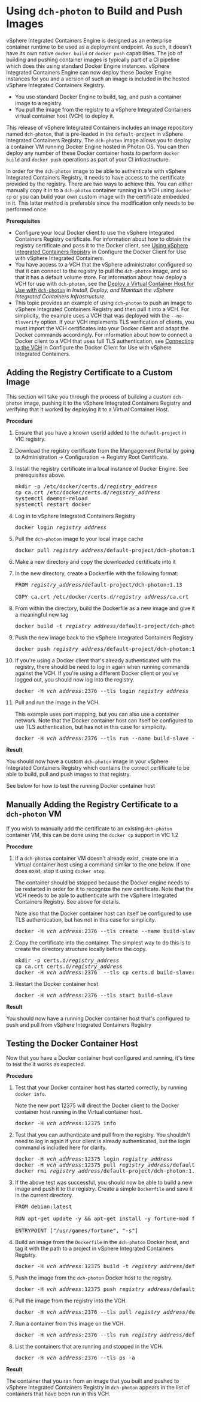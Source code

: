 # Using `dch-photon` to Build and Push Images

vSphere Integrated Containers Engine is designed as an enterprise container runtime to be used as a deployment endpoint. As such, it doesn't have its own native `docker build` or `docker push` capabilities. The job of building and pushing container images is typically part of a CI pipeline which does this using standard Docker Engine instances. vSphere Integrated Containers Engine can now deploy these Docker Engine instances for you and a version of such an image is included in the hosted vSphere Integrated Containers Registry.

- You use standard Docker Engine to build, tag, and push a container image to a registry.
- You pull the image from the registry to a vSphere Integrated Containers virtual container host (VCH) to deploy it.

This release of vSphere Integrated Containers includes an image repository named `dch-photon`, that is pre-loaded in the `default-project` in vSphere Integrated Containers Registry. The `dch-photon` image allows you to deploy a container VM running Docker Engine hosted in Photon OS. You can then deploy any number of these Docker container hosts to perform `docker build` and `docker push` operations as part of your CI infrastructure. 

In order for the `dch-photon` image to be able to authenticate with vSphere Integrated Containers Registry, it needs to have access to the certificate provided by the registry. There are two ways to achieve this. You can either manually copy it in to a `dch-photon` container running in a VCH using `docker cp` or you can build your own custom image with the certificate embedded in it. This latter method is preferable since the modification only needs to be performed once.

**Prerequisites**

- Configure your local Docker client to use the vSphere Integrated Containers Registry certificate. For information about how to obtain the registry certificate and pass it to the Docker client, see [Using vSphere Integrated Containers Registry](configure_docker_client.md#registry) in Configure the Docker Client for Use with vSphere Integrated Containers.
- You have access to a VCH that the vSphere administrator configured so that it can connect to the registry to pull the `dch-photon` image, and so that it has a default volume store. For information about how deploy a VCH for use with `dch-photon`, see the [Deploy a Virtual Container Host for Use with `dch-photon`](../vic_vsphere_admin/deploy_vch_dchphoton.md) in *Install, Deploy, and Maintain the vSphere Integrated Containers Infrastructure*.
- This topic provides an example of using `dch-photon` to push an image to vSphere Integrated Containers Registry and then pull it into a VCH. For simplicity, the example uses a VCH that was deployed with the `--no-tlsverify` option. If your VCH implements TLS verification of clients, you must import the VCH certificates into your Docker client and adapt the Docker commands accordingly. For information about how to connect a Docker client to a VCH that uses full TLS authentication, see [Connecting to the VCH](configure_docker_client.md#connectvch) in Configure the Docker Client for Use with vSphere Integrated Containers.  

## Adding the Registry Certificate to a Custom Image ##

This section will take you through the process of building a custom `dch-photon` image, pushing it to the vSphere Integrated Containers Registry and verifying that it worked by deploying it to a Virtual Container Host.

**Procedure**

1. Ensure that you have a known userid added to the `default-project` in VIC registry.

2. Download the registry certificate from the Mangagement Portal by going to Administration -> Configuration -> Registry Root Certificate.

3. Install the registry certificate in a local instance of Docker Engine. See prerequisites above.

    <pre>mkdir -p /etc/docker/certs.d/<i>registry_address</i>
   cp ca.crt /etc/docker/certs.d/<i>registry_address</i>
   systemctl daemon-reload
   systemctl restart docker</pre>

4. Log in to vSphere Integrated Containers Registry

    <pre>docker login <i>registry_address</i></pre> 

5. Pull the `dch-photon` image to your local image cache

    <pre>docker pull <i>registry_address</i>/default-project/dch-photon:1.13</pre> 

6. Make a new directory and copy the downloaded certificate into it

7. In the new directory, create a Dockerfile with the following format:

    <pre>FROM <i>registry_address</i>/default-project/dch-photon:1.13
    
   COPY ca.crt /etc/docker/certs.d/<i>registry_address</i>/ca.crt</pre>

8. From within the directory, build the Dockerfile as a new image and give it a meaningful new tag

    <pre>docker build -t <i>registry_address</i>/default-project/dch-photon:1.13-cert .</pre> 

9. Push the new image back to the vSphere Integrated Containers Registry

    <pre>docker push <i>registry_address</i>/default-project/dch-photon:1.13-cert</pre> 

10. If you're using a Docker client that's already authenticated with the registry, there should be need to log in again when running commands against the VCH. If you're using a different Docker client or you've logged out, you should now log into the registry.

    <pre>docker -H <i>vch_address</i>:2376 --tls login <i>registry_address</i></pre> 

11. Pull and run the image in the VCH. 

    This example uses port mapping, but you can also use a container network. Note that the Docker container host can itself be configured to use TLS authentication, but has not in this case for simplicity.

    <pre>docker -H <i>vch_address</i>:2376 --tls run --name build-slave -d -p 12375:2375 <i>registry_address</i>/default-project/dch-photon:1.13-cert</pre> 

**Result**

You should now have a custom `dch-photon` image in your vSphere Integrated Containers Registry which contains the correct certificate to be able to build, pull and push images to that registry.

See below for how to test the running Docker container host

## Manually Adding the Registry Certificate to a `dch-photon` VM ##

If you wish to manually add the certificate to an existing `dch-photon` container VM, this can be done using the `docker cp` support in VIC 1.2

**Procedure**

1. If a `dch-photon` container VM doesn't already exist, create one in a Virtual container host using a command similar to the one below. If one does exist, stop it using `docker stop`. 

    The container should be stopped because the Docker engine needs to be restarted in order for it to recognize the new certificate. Note that the VCH needs to be able to authenticate with the vSphere Integrated Containers Registry. See above for details. 
    
    Note also that the Docker container host can itself be configured to use TLS authentication, but has not in this case for simplicity.

    <pre>docker -H <i>vch_address</i>:2376 --tls create --name build-slave -p 12375:2375 <i>registry_address</i>/default-project/dch-photon:1.13-cert</pre>
    
2. Copy the certificate into the container. The simplest way to do this is to create the directory structure locally before the copy.

    <pre>mkdir -p certs.d/<i>registry_address</i>
   cp ca.crt certs.d/<i>registry_address</i>
   docker -H <i>vch_address</i>:2376  --tls cp certs.d build-slave:/etc/docker</pre>
    
3. Restart the Docker container host

    <pre>docker -H <i>vch_address</i>:2376 --tls start build-slave</pre>
    
**Result**

You should now have a running Docker container host that's configured to push and pull from vSphere Integrated Containers Registry
    
## Testing the Docker Container Host ##

Now that you have a Docker container host configured and running, it's time to test the it works as expected.

**Procedure**

1. Test that your Docker container host has started correctly, by running `docker info`. 

    Note the new port 12375 will direct the Docker client to the Docker container host running in the Virtual container host.

    <pre>docker -H <i>vch_address</i>:12375 info</pre> 

2. Test that you can authenticate and pull from the registry. You shouldn't need to log in again if your client is already authenticated, but the login command is included here for clarity.

    <pre>docker -H <i>vch_address</i>:12375 login <i>registry_address</i>
   docker -H <i>vch_address</i>:12375 pull <i>registry_address</i>/default-project/dch-photon:1.13
   docker rmi <i>registry_address</i>/default-project/dch-photon:1.13</pre>
    
3. If the above test was successful, you should now be able to build a new image and push it to the registry. Create a simple `Dockerfile` and save it in the current directory.

    <pre>FROM debian:latest

   RUN apt-get update -y && apt-get install -y fortune-mod fortunes

   ENTRYPOINT ["/usr/games/fortune", "-s"]</pre>

4. Build an image from the `Dockerfile` in the `dch-photon` Docker host, and tag it with the path to a project in vSphere Integrated Containers Registry. 

    <pre>docker -H <i>vch_address</i>:12375 build -t <i>registry_address</i>/default-project/test-container .</pre>

5. Push the image from the `dch-photon` Docker host to the registry. 

    <pre>docker -H <i>vch_address</i>:12375 push <i>registry_address</i>/default-project/test-container</pre>

6. Pull the image from the registry into the VCH. 

    <pre>docker -H <i>vch_address</i>:2376 --tls pull <i>registry_address</i>/default-project/test-container</pre>

7. Run a container from this image on the VCH. 

    <pre>docker -H <i>vch_address</i>:2376 --tls run <i>registry_address</i>/default-project/test-container</pre>

8. List the containers that are running and stopped in the VCH. 

    <pre>docker -H <i>vch_address</i>:2376 --tls ps -a</pre>

**Result**

The container that you ran from an image that you built and pushed to vSphere Integrated Containers Registry in `dch-photon` appears in the list of containers that have been run in this VCH.
